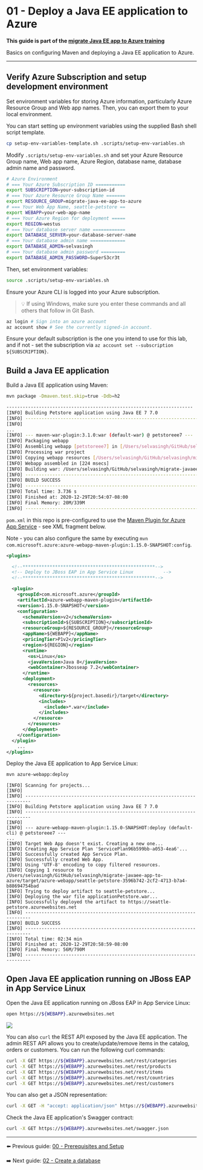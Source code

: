 # 01 - Deploy a Java EE application to Azure

__This guide is part of the [migrate Java EE app to Azure training](../README.md)__

Basics on configuring Maven and deploying a Java EE application to Azure.

---

## Verify Azure Subscription and setup development environment

Set environment variables for storing Azure information, 
particularly Azure Resource Group and Web app names. Then, you can 
export them to your local environment. 

You can start setting up environment variables using the supplied
Bash shell script template.

```bash
cp setup-env-variables-template.sh .scripts/setup-env-variables.sh
```

Modify `.scripts/setup-env-variables.sh` and set your Azure Resource Group name, 
Web app name, Azure Region, database name, database admin name and password.

```bash
# Azure Environment
# === Your Azure Subscription ID ===========
export SUBSCRIPTION=your-subscription-id
# === Your Azure Resource Group Name =======
export RESOURCE_GROUP=migrate-java-ee-app-to-azure
# === Your Web App Name, seattle-petstore ==
export WEBAPP=your-web-app-name
# === Your Azure Region for deployment =====
export REGION=westus
# === Your database server name ============
export DATABASE_SERVER=your-database-server-name
# === Your database admin name =============
export DATABASE_ADMIN=selvasingh
# === Your database admin password =========
export DATABASE_ADMIN_PASSWORD=SuperS3cr3t
```

Then, set environment variables:

```bash
source .scripts/setup-env-variables.sh
```

Ensure your Azure CLI is logged into your Azure subscription.

>💡 If using Windows, make sure you enter these commands and all others that follow in Git Bash.

```bash
az login # Sign into an azure account
az account show # See the currently signed-in account.
```

Ensure your default subscription is the one you intend to use for this lab, and if not - 
set the subscription via 
```az account set --subscription ${SUBSCRIPTION}```.

## Build a Java EE application

Build a Java EE application using Maven:

```bash
mvn package -Dmaven.test.skip=true -Ddb=h2

---------------------------------------------------------------------
[INFO] Building Petstore application using Java EE 7 7.0
[INFO] ------------------------------------------------------------------------
[INFO] 
...
[INFO] --- maven-war-plugin:3.1.0:war (default-war) @ petstoreee7 ---
[INFO] Packaging webapp
[INFO] Assembling webapp [petstoreee7] in [/Users/selvasingh/GitHub/selvasingh/migrate-javaee-app-to-azure/target/applicationPetstore]
[INFO] Processing war project
[INFO] Copying webapp resources [/Users/selvasingh/GitHub/selvasingh/migrate-javaee-app-to-azure/src/main/webapp]
[INFO] Webapp assembled in [224 msecs]
[INFO] Building war: /Users/selvasingh/GitHub/selvasingh/migrate-javaee-app-to-azure/target/applicationPetstore.war
[INFO] ------------------------------------------------------------------------
[INFO] BUILD SUCCESS
[INFO] ------------------------------------------------------------------------
[INFO] Total time: 3.736 s
[INFO] Finished at: 2020-12-29T20:54:07-08:00
[INFO] Final Memory: 20M/339M
[INFO] ------------------------------------------------------------------------
```

`pom.xml` in this repo is pre-configured to use the 
[Maven Plugin for Azure App Service](https://github.com/Microsoft/azure-maven-plugins/blob/develop/azure-webapp-maven-plugin/README.md) - see XML fragment below. 

Note - you can also configure the same by executing 
`mvn com.microsoft.azure:azure-webapp-maven-plugin:1.15.0-SNAPSHOT:config`.

```xml    
<plugins> 

  <!--*************************************************-->
  <!-- Deploy to JBoss EAP in App Service Linux           -->
  <!--*************************************************-->

  <plugin>
    <groupId>com.microsoft.azure</groupId>
    <artifactId>azure-webapp-maven-plugin</artifactId>
    <version>1.15.0-SNAPSHOT</version>
    <configuration>
      <schemaVersion>v2</schemaVersion>
      <subscriptionId>${SUBSCRIPTION}</subscriptionId>
      <resourceGroup>${RESOURCE_GROUP}</resourceGroup>
      <appName>${WEBAPP}</appName>
      <pricingTier>P1v2</pricingTier>
      <region>${REGION}</region>
      <runtime>
        <os>Linux</os>
        <javaVersion>Java 8</javaVersion>
        <webContainer>Jbosseap 7.2</webContainer>
      </runtime>
      <deployment>
        <resources>
          <resource>
            <directory>${project.basedir}/target</directory>
            <includes>
              <include>*.war</include>
            </includes>
          </resource>
        </resources>
      </deployment>
    </configuration>
  </plugin>
    ...
</plugins>
```
 
Deploy the Java EE application to App Service Linux:

```bash
mvn azure-webapp:deploy
```

```text
[INFO] Scanning for projects...
[INFO] 
[INFO] ------------------------------------------------------------------------
[INFO] Building Petstore application using Java EE 7 7.0
[INFO] ------------------------------------------------------------------------
[INFO] 
[INFO] --- azure-webapp-maven-plugin:1.15.0-SNAPSHOT:deploy (default-cli) @ petstoreee7 ---
...
[INFO] Target Web App doesn't exist. Creating a new one...
[INFO] Creating App Service Plan 'ServicePlan96b599bb-a053-4ea6'...
[INFO] Successfully created App Service Plan.
[INFO] Successfully created Web App.
[INFO] Using 'UTF-8' encoding to copy filtered resources.
[INFO] Copying 1 resource to /Users/selvasingh/GitHub/selvasingh/migrate-javaee-app-to-azure/target/azure-webapp/seattle-petstore-3596b742-2cf2-4713-b7a4-b88694754bad
[INFO] Trying to deploy artifact to seattle-petstore...
[INFO] Deploying the war file applicationPetstore.war...
[INFO] Successfully deployed the artifact to https://seattle-petstore.azurewebsites.net
[INFO] ------------------------------------------------------------------------
[INFO] BUILD SUCCESS
[INFO] ------------------------------------------------------------------------
[INFO] Total time: 02:34 min
[INFO] Finished at: 2020-12-29T20:58:59-08:00
[INFO] Final Memory: 56M/790M
[INFO] ------------------------------------------------------------------------
```

## Open Java EE application running on JBoss EAP in App Service Linux

Open the Java EE application running on JBoss EAP in App Service Linux:
```bash
open https://${WEBAPP}.azurewebsites.net
```
![](./media/YAPS-PetStore-H2.jpg)

You can also `curl` the REST API exposed by the Java EE application. The admin REST 
API allows you to create/update/remove items in the catalog, orders or customers. 
You can run the following curl commands:
```bash
curl -X GET https://${WEBAPP}.azurewebsites.net/rest/categories
curl -X GET https://${WEBAPP}.azurewebsites.net/rest/products
curl -X GET https://${WEBAPP}.azurewebsites.net/rest/items
curl -X GET https://${WEBAPP}.azurewebsites.net/rest/countries
curl -X GET https://${WEBAPP}.azurewebsites.net/rest/customers
```

You can also get a JSON representation:
```bash
curl -X GET -H "accept: application/json" https://${WEBAPP}.azurewebsites.net/rest/items
```

Check the Java EE application's Swagger contract:
```bash
curl -X GET https://${WEBAPP}.azurewebsites.net/swagger.json
```

---

⬅️ Previous guide: [00 - Prerequisites and Setup](../step-00-setup-your-environment/README.md)

➡️ Next guide: [02 - Create a database](../step-02-create-a-database/README.md)
